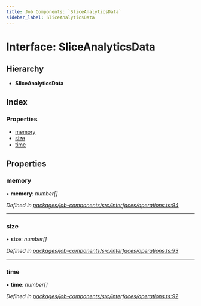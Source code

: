 ```yaml
---
title: Job Components: `SliceAnalyticsData`
sidebar_label: SliceAnalyticsData
---
```


# Interface: SliceAnalyticsData

## Hierarchy

* **SliceAnalyticsData**

## Index

### Properties

* [memory](sliceanalyticsdata.md#memory)
* [size](sliceanalyticsdata.md#size)
* [time](sliceanalyticsdata.md#time)

## Properties

###  memory

• **memory**: *number[]*

*Defined in [packages/job-components/src/interfaces/operations.ts:94](https://github.com/terascope/teraslice/blob/f95bb5556/packages/job-components/src/interfaces/operations.ts#L94)*

___

###  size

• **size**: *number[]*

*Defined in [packages/job-components/src/interfaces/operations.ts:93](https://github.com/terascope/teraslice/blob/f95bb5556/packages/job-components/src/interfaces/operations.ts#L93)*

___

###  time

• **time**: *number[]*

*Defined in [packages/job-components/src/interfaces/operations.ts:92](https://github.com/terascope/teraslice/blob/f95bb5556/packages/job-components/src/interfaces/operations.ts#L92)*
